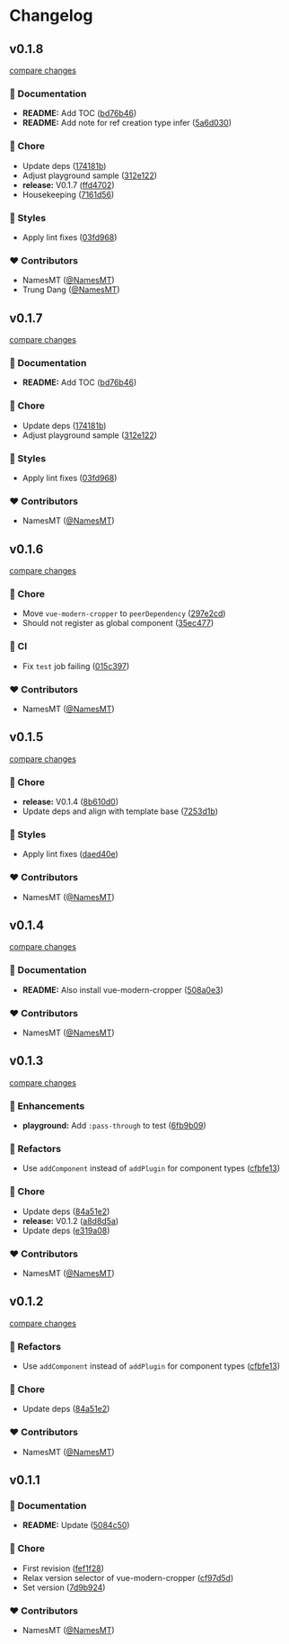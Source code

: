 # Changelog


## v0.1.8

[compare changes](https://github.com/namesmt/nuxt-modern-cropper/compare/v0.1.7...v0.1.8)

### 📖 Documentation

- **README:** Add TOC ([bd76b46](https://github.com/namesmt/nuxt-modern-cropper/commit/bd76b46))
- **README:** Add note for ref creation type infer ([5a6d030](https://github.com/namesmt/nuxt-modern-cropper/commit/5a6d030))

### 🏡 Chore

- Update deps ([174181b](https://github.com/namesmt/nuxt-modern-cropper/commit/174181b))
- Adjust playground sample ([312e122](https://github.com/namesmt/nuxt-modern-cropper/commit/312e122))
- **release:** V0.1.7 ([ffd4702](https://github.com/namesmt/nuxt-modern-cropper/commit/ffd4702))
- Housekeeping ([7161d56](https://github.com/namesmt/nuxt-modern-cropper/commit/7161d56))

### 🎨 Styles

- Apply lint fixes ([03fd968](https://github.com/namesmt/nuxt-modern-cropper/commit/03fd968))

### ❤️ Contributors

- NamesMT ([@NamesMT](http://github.com/NamesMT))
- Trung Dang ([@NamesMT](http://github.com/NamesMT))

## v0.1.7

[compare changes](https://github.com/namesmt/nuxt-modern-cropper/compare/v0.1.6...v0.1.7)

### 📖 Documentation

- **README:** Add TOC ([bd76b46](https://github.com/namesmt/nuxt-modern-cropper/commit/bd76b46))

### 🏡 Chore

- Update deps ([174181b](https://github.com/namesmt/nuxt-modern-cropper/commit/174181b))
- Adjust playground sample ([312e122](https://github.com/namesmt/nuxt-modern-cropper/commit/312e122))

### 🎨 Styles

- Apply lint fixes ([03fd968](https://github.com/namesmt/nuxt-modern-cropper/commit/03fd968))

### ❤️ Contributors

- NamesMT ([@NamesMT](http://github.com/NamesMT))

## v0.1.6

[compare changes](https://github.com/namesmt/nuxt-modern-cropper/compare/v0.1.5...v0.1.6)

### 🏡 Chore

- Move `vue-modern-cropper` to `peerDependency` ([297e2cd](https://github.com/namesmt/nuxt-modern-cropper/commit/297e2cd))
- Should not register as global component ([35ec477](https://github.com/namesmt/nuxt-modern-cropper/commit/35ec477))

### 🤖 CI

- Fix `test` job failing ([015c397](https://github.com/namesmt/nuxt-modern-cropper/commit/015c397))

### ❤️ Contributors

- NamesMT ([@NamesMT](http://github.com/NamesMT))

## v0.1.5

[compare changes](https://github.com/namesmt/nuxt-modern-cropper/compare/v0.1.4...v0.1.5)

### 🏡 Chore

- **release:** V0.1.4 ([8b610d0](https://github.com/namesmt/nuxt-modern-cropper/commit/8b610d0))
- Update deps and align with template base ([7253d1b](https://github.com/namesmt/nuxt-modern-cropper/commit/7253d1b))

### 🎨 Styles

- Apply lint fixes ([daed40e](https://github.com/namesmt/nuxt-modern-cropper/commit/daed40e))

### ❤️ Contributors

- NamesMT ([@NamesMT](http://github.com/NamesMT))

## v0.1.4

[compare changes](https://github.com/namesmt/nuxt-modern-cropper/compare/v0.1.3...v0.1.4)

### 📖 Documentation

- **README:** Also install vue-modern-cropper ([508a0e3](https://github.com/namesmt/nuxt-modern-cropper/commit/508a0e3))

### ❤️ Contributors

- NamesMT ([@NamesMT](http://github.com/NamesMT))

## v0.1.3

[compare changes](https://github.com/namesmt/nuxt-modern-cropper/compare/v0.1.2...v0.1.3)

### 🚀 Enhancements

- **playground:** Add `:pass-through` to test ([6fb9b09](https://github.com/namesmt/nuxt-modern-cropper/commit/6fb9b09))

### 💅 Refactors

- Use `addComponent` instead of `addPlugin` for component types ([cfbfe13](https://github.com/namesmt/nuxt-modern-cropper/commit/cfbfe13))

### 🏡 Chore

- Update deps ([84a51e2](https://github.com/namesmt/nuxt-modern-cropper/commit/84a51e2))
- **release:** V0.1.2 ([a8d8d5a](https://github.com/namesmt/nuxt-modern-cropper/commit/a8d8d5a))
- Update deps ([e319a08](https://github.com/namesmt/nuxt-modern-cropper/commit/e319a08))

### ❤️ Contributors

- NamesMT ([@NamesMT](http://github.com/NamesMT))

## v0.1.2

[compare changes](https://github.com/namesmt/nuxt-modern-cropper/compare/v0.1.1...v0.1.2)

### 💅 Refactors

- Use `addComponent` instead of `addPlugin` for component types ([cfbfe13](https://github.com/namesmt/nuxt-modern-cropper/commit/cfbfe13))

### 🏡 Chore

- Update deps ([84a51e2](https://github.com/namesmt/nuxt-modern-cropper/commit/84a51e2))

### ❤️ Contributors

- NamesMT ([@NamesMT](http://github.com/NamesMT))

## v0.1.1


### 📖 Documentation

- **README:** Update ([5084c50](https://github.com/namesmt/nuxt-modern-cropper/commit/5084c50))

### 🏡 Chore

- First revision ([fef1f28](https://github.com/namesmt/nuxt-modern-cropper/commit/fef1f28))
- Relax version selector of vue-modern-cropper ([cf97d5d](https://github.com/namesmt/nuxt-modern-cropper/commit/cf97d5d))
- Set version ([7d9b924](https://github.com/namesmt/nuxt-modern-cropper/commit/7d9b924))

### ❤️ Contributors

- NamesMT ([@NamesMT](http://github.com/NamesMT))

